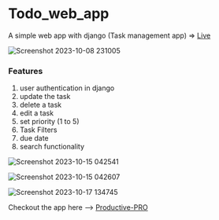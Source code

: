 # Todo_web_app

A simple web app with django (Task management app) => <a href="https://productive-pro.onrender.com/" target= "_blank">Live</a>

![Screenshot 2023-10-08 231005](https://github.com/nidhish17/Todo_web_app/assets/128178835/a22812ed-105b-46ec-b2cb-1df0d15dff7a)

<h3>Features</h3>

  1. user authentication in django<br>
  2. update the task<br>
  3. delete a task<br>
  4. edit a task<br>
  5. set priority (1 to 5)<br>
  6. Task Filters<br>
  7. due date<br>
  8. search functionality

![Screenshot 2023-10-15 042541](https://github.com/nidhish17/Todo_web_app/assets/128178835/d33cd822-067f-446a-a9b7-e6609aa02908)


![Screenshot 2023-10-15 042607](https://github.com/nidhish17/Todo_web_app/assets/128178835/af49578c-c900-41f0-9742-3ab50e0d4dfe)

![Screenshot 2023-10-17 134745](https://github.com/nidhish17/Todo_web_app/assets/128178835/c1816bdb-5534-466d-b9df-03f15b888916)




Checkout the app here --> <a href="https://productive-pro.onrender.com/" target= "_blank">Productive-PRO</a>

